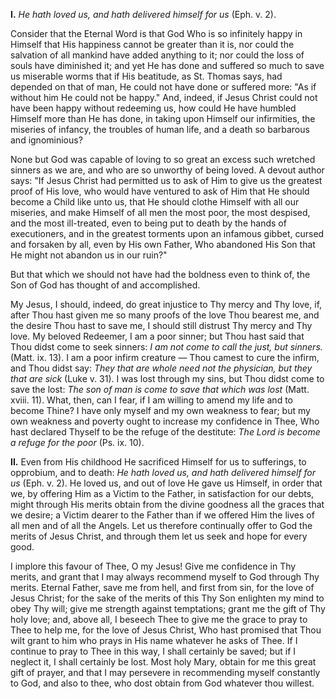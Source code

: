 
**I\.** *He hath loved us, and hath delivered himself for us* (Eph. v. 2).

Consider that the Eternal Word is that God Who is so infinitely happy in Himself that His happiness cannot be greater than it is, nor could the salvation of all mankind have added anything to it; nor could the loss of souls have diminished it; and yet He has done and suffered so much to save us miserable worms that if His beatitude, as St. Thomas says, had depended on that of man, He could not have done or suffered more: \"As if without him He could not be happy.\" And, indeed, if Jesus Christ could not have been happy without redeeming us, how could He have humbled Himself more than He has done, in taking upon Himself our infirmities, the miseries of infancy, the troubles of human life, and a death so barbarous and ignominious?

None but God was capable of loving to so great an excess such wretched sinners as we are, and who are so unworthy of being loved. A devout author says: \"If Jesus Christ had permitted us to ask of Him to give us the greatest proof of His love, who would have ventured to ask of Him that He should become a Child like unto us, that He should clothe Himself with all our miseries, and make Himself of all men the most poor, the most despised, and the most ill-treated, even to being put to death by the hands of executioners, and in the greatest torments upon an infamous gibbet, cursed and forsaken by all, even by His own Father, Who abandoned His Son that He might not abandon us in our ruin?\"

But that which we should not have had the boldness even to think of, the Son of God has thought of and accomplished.

My Jesus, I should, indeed, do great injustice to Thy mercy and Thy love, if, after Thou hast given me so many proofs of the love Thou bearest me, and the desire Thou hast to save me, I should still distrust Thy mercy and Thy love. My beloved Redeemer, I am a poor sinner; but Thou hast said that Thou didst come to seek sinners: *I am not come to call the just, but sinners.* (Matt. ix. 13). I am a poor infirm creature — Thou camest to cure the infirm, and Thou didst say: *They that are whole need not the physician, but they that are sick* (Luke v. 31). I was lost through my sins, but Thou didst come to save the lost: *The son of man is come to save that which was lost* (Matt. xviii. 11). What, then, can I fear, if I am willing to amend my life and to become Thine? I have only myself and my own weakness to fear; but my own weakness and poverty ought to increase my confidence in Thee, Who hast declared Thyself to be the refuge of the destitute: *The Lord is become a refuge for the poor* (Ps. ix. 10).

**II\.** Even from His childhood He sacrificed Himself for us to sufferings, to opprobium, and to death: *He hath loved us, and hath delivered himself for us* (Eph. v. 2). He loved us, and out of love He gave us Himself, in order that we, by offering Him as a Victim to the Father, in satisfaction for our debts, might through His merits obtain from the divine goodness all the graces that we desire; a Victim dearer to the Father than if we offered Him the lives of all men and of all the Angels. Let us therefore continually offer to God the merits of Jesus Christ, and through them let us seek and hope for every good.

I implore this favour of Thee, O my Jesus! Give me confidence in Thy merits, and grant that I may always recommend myself to God through Thy merits. Eternal Father, save me from hell, and first from sin, for the love of Jesus Christ; for the sake of the merits of this Thy Son enlighten my mind to obey Thy will; give me strength against temptations; grant me the gift of Thy holy love; and, above all, I beseech Thee to give me the grace to pray to Thee to help me, for the love of Jesus Christ, Who hast promised that Thou wilt grant to him who prays in His name whatever he asks of Thee. If I continue to pray to Thee in this way, I shall certainly be saved; but if I neglect it, I shall certainly be lost. Most holy Mary, obtain for me this great gift of prayer, and that I may persevere in recommending myself constantly to God, and also to thee, who dost obtain from God whatever thou willest.


